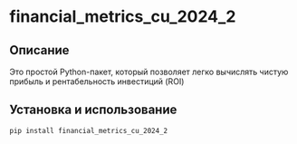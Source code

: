 # financial_metrics_cu_2024_2

## Описание

Это простой Python-пакет, который позволяет легко вычислять чистую прибыль и рентабельность инвестиций (ROI)

## Установка и использование

```bash
pip install financial_metrics_cu_2024_2